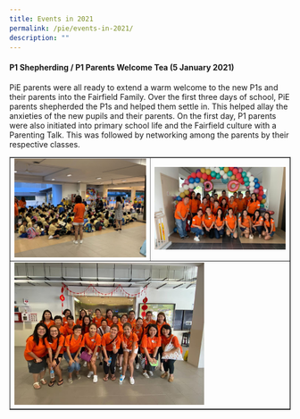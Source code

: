 ```yaml
---
title: Events in 2021
permalink: /pie/events-in-2021/
description: ""
---
```

<h4><strong>P1 Shepherding / P1 Parents Welcome Tea (5 January 2021)</strong></h4>
<p>PiE parents were all ready to extend a warm welcome to the new P1s and their parents into the Fairfield Family. Over the first three days of school, PiE parents shepherded the P1s and helped them settle in. This helped allay the anxieties of the new pupils and their parents. On the first day, P1 parents were also initiated into primary school life and the Fairfield culture with a Parenting Talk. This was followed by networking among the parents by their respective classes.</p>
<table style="border-collapse: collapse; width: 100%;" border="1">
<tbody>
<tr>
<td style="width: 50%;"><img src="/images/2020a.jpg"></td>
<td style="width: 50%;"><img src="/images/2020b.jpg"></td>
</tr>
<tr>
<td colspan ="2" ><img style="width: 70%;" src="/images/2020c.jpg"></td>
</tr>
</tbody>
</table>